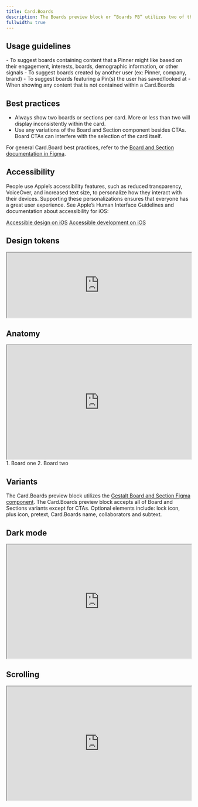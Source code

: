 ```yaml
---
title: Card.Boards
description: The Boards preview block or “Boards PB” utilizes two of the Board and Section components to present a collection of imagery that typically represents a Card.Boards.
fullwidth: true
---
```


<ImgContainer src="https://i.pinimg.com/originals/76/6a/bf/766abf51e7086e0e7b2dddefc7e94f75.png" alt="Example of a Card container with a Card.Boards preview that contains two Card.Boards representations." noPadding color="background-elevation-accent"/>


## Usage guidelines

<TwoCol>
<Group>
<Do title="When to use"/>
- To suggest boards containing content that a Pinner might like based on their engagement, interests, boards, demographic information, or other signals
- To suggest boards created by another user (ex: Pinner, company, brand)
- To suggest boards featuring a Pin(s) the user has saved/looked at

</Group>
<Group>
<Dont title="When not to use" />
- When showing any content that is not contained within a Card.Boards
</Group>
</TwoCol>

## Best practices

- Always show two boards or sections per card. More or less than two will display inconsistently within the card. 
- Use any variations of the Board and Section component besides CTAs. Board CTAs can interfere with the selection of the card itself. 

For general Card.Board best practices, refer to the [Board and Section documentation in Figma](http://pinch.pinadmin.com/board_and_section_figma).



## Accessibility

People use Apple’s accessibility features, such as reduced transparency, VoiceOver, and increased text size, to personalize how they interact with their devices. Supporting these personalizations ensures that everyone has a great user experience. See Apple’s Human Interface Guidelines and documentation about accessibility for iOS:

[Accessible design on iOS](https://developer.apple.com/design/human-interface-guidelines/accessibility/overview/introduction/)
[Accessible development on iOS](https://developer.apple.com/accessibility/ios/)

## Design tokens
<iframe style={{border:0}} width="100%" height="178" src="https://www.figma.com/embed?embed_host=share&url=https%3A%2F%2Fwww.figma.com%2Ffile%2FAHcKJDgb7E7YswlgW1wY8E%2FGestalt-for-iOS%3Ftype%3Ddesign%26node-id%3D19800%253A76699%26t%3DaliDwdC0C3b2VkAb-1" allowFullScreen></iframe>

## Anatomy

<iframe style={{border:0}} width="100%" height="312" src="https://www.figma.com/embed?embed_host=share&url=https%3A%2F%2Fwww.figma.com%2Ffile%2FAHcKJDgb7E7YswlgW1wY8E%2FGestalt-for-iOS%3Ftype%3Ddesign%26node-id%3D19800%253A76473%26t%3DaliDwdC0C3b2VkAb-1" allowFullScreen></iframe>
1. Board one
2. Board two

## Variants
The Card.Boards preview block utilizes the [Gestalt Board and Section Figma component](http://pinch.pinadmin.com/section-and-board-component-figma-iOS). The Card.Boards preview block accepts all of Board and Sections variants except for CTAs. Optional elements include: lock icon, plus icon, pretext, Card.Boards name, collaborators and subtext.

## Dark mode
<iframe style={{border:0}} width="100%" height="312" width="800" height="312" src="https://www.figma.com/embed?embed_host=share&url=https%3A%2F%2Fwww.figma.com%2Ffile%2FAHcKJDgb7E7YswlgW1wY8E%2FGestalt-for-iOS%3Ftype%3Ddesign%26node-id%3D19800%253A78570%26t%3DaliDwdC0C3b2VkAb-1" allowfullscreen></iframe>

## Scrolling
<iframe style={{border:0}} width="100%" height="312" width="800" height="312" src="https://www.figma.com/embed?embed_host=share&url=https%3A%2F%2Fwww.figma.com%2Ffile%2FAHcKJDgb7E7YswlgW1wY8E%2FGestalt-for-iOS%3Ftype%3Ddesign%26node-id%3D22128%253A76406%26t%3DaliDwdC0C3b2VkAb-1" allowfullscreen></iframe>
